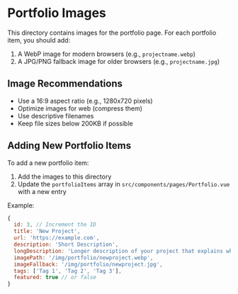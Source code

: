 # Portfolio Images

This directory contains images for the portfolio page. For each portfolio item, you should add:

1. A WebP image for modern browsers (e.g., `projectname.webp`)
2. A JPG/PNG fallback image for older browsers (e.g., `projectname.jpg`)

## Image Recommendations

- Use a 16:9 aspect ratio (e.g., 1280x720 pixels)
- Optimize images for web (compress them)
- Use descriptive filenames
- Keep file sizes below 200KB if possible

## Adding New Portfolio Items

To add a new portfolio item:

1. Add the images to this directory
2. Update the `portfolioItems` array in `src/components/pages/Portfolio.vue` with a new entry

Example:

```javascript
{
  id: 3, // Increment the ID
  title: 'New Project',
  url: 'https://example.com',
  description: 'Short Description',
  longDescription: 'Longer description of your project that explains what it does and its benefits.',
  imagePath: '/img/portfolio/newproject.webp',
  imageFallback: '/img/portfolio/newproject.jpg',
  tags: ['Tag 1', 'Tag 2', 'Tag 3'],
  featured: true // or false
}
``` 